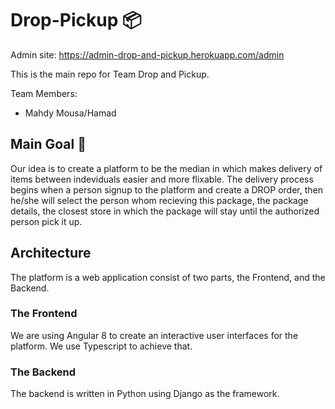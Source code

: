 # Drop-Pickup :package:
  
Admin site: https://admin-drop-and-pickup.herokuapp.com/admin

This is the main repo for Team Drop and Pickup.

Team Members:
  - Mahdy Mousa/Hamad

## Main Goal :rocket:
Our idea is to create a platform to be the median in which makes delivery of items between indeviduals easier and more flixable. The delivery process begins when a person signup to the platform and create a DROP order, then he/she will select the person whom recieving this package, the package details, the closest store in which the package will stay until the authorized person pick it up.

## Architecture 
The platform is a web application consist of two parts, the Frontend, and the Backend.
### The Frontend
We are using Angular 8 to create an interactive user interfaces for the platform. We use Typescript to achieve that.

### The Backend
The backend is written in Python using Django as the framework. 
